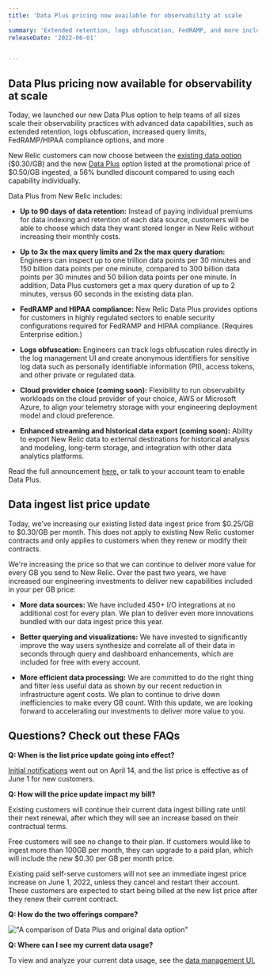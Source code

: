 ```yaml
---
title: 'Data Plus pricing now available for observability at scale
' 
summary: 'Extended retention, logs obfuscation, FedRAMP, and more included for 56% bundled savings' 
releaseDate: '2022-06-01' 


---
```

## Data Plus pricing now available for observability at scale
Today, we launched our new Data Plus option to help teams of all sizes scale their observability practices with advanced data capabilities, such as extended retention, logs obfuscation, increased query limits, FedRAMP/HIPAA compliance options, and more

New Relic customers can now choose between the [existing data option](https://docs.newrelic.com/docs/data-apis/manage-data/manage-data-coming-new-relic/) ($0.30/GB) and the new [Data Plus](https://newrelic.com/blog/nerdlog/data-plus-pricing) option listed at the promotional price of $0.50/GB ingested, a 56% bundled discount compared to using each capability individually.

Data Plus from New Relic includes: 

* **Up to 90 days of data retention:** Instead of paying individual premiums for data indexing and retention of each data source, customers will be able to choose which data they want stored longer in New Relic without increasing their monthly costs.


* **Up to 3x the max query limits and 2x the max query duration:** Engineers can inspect up to one trillion data points per 30 minutes and 150 billion data points per one minute, compared to 300 billion data points per 30 minutes and 50 billion data points per one minute. In addition, Data Plus customers get a max query duration of up to 2 minutes, versus 60 seconds in the existing data plan. 

* **FedRAMP and HIPAA compliance:** New Relic Data Plus provides options for customers in highly regulated sectors to enable security configurations required for FedRAMP and HIPAA compliance. (Requires Enterprise edition.)

* **Logs obfuscation:** Engineers can track logs obfuscation rules directly in the log management UI and create anonymous identifiers for sensitive log data such as personally identifiable information (PII), access tokens, and other private or regulated data.

* **Cloud provider choice (coming soon):** Flexibility to run observability workloads on the cloud provider of your choice, AWS or Microsoft Azure, to align your telemetry storage with your engineering deployment model and cloud preference. 

* **Enhanced streaming and historical data export (coming soon):** Ability to export New Relic data to external destinations for historical analysis and modeling, long-term storage, and integration with other data analytics platforms.

Read the full announcement [here,](https://newrelic.com/blog/nerdlog/data-plus-pricing) or talk to your account team to enable Data Plus.

## Data ingest list price update ##
Today, we’ve increasing our existing listed data ingest price from $0.25/GB to $0.30/GB per month. This does not apply to existing New Relic customer contracts and only applies to customers when they renew or modify their contracts.

We're increasing the price so that we can continue to deliver more value for every GB you send to New Relic. Over the past two years, we have increased our engineering investments to deliver new capabilities included in your per GB price:

* **More data sources:** We have included 450+ I/O integrations at no additional cost for every plan. We plan to deliver even more innovations bundled with our data ingest price this year.

* **Better querying and visualizations:** We have invested to significantly improve the way users synthesize and correlate all of their data in seconds through query and dashboard enhancements, which are included for free with every account.

* **More efficient data processing:** We are committed to do the right thing and filter less useful data as shown by our recent reduction in infrastructure agent costs. We plan to continue to drive down inefficiencies to make every GB count.
With this update, we are looking forward to accelerating our investments to deliver more value to you.

## Questions? Check out these FAQs ##

**Q: When is the list price update going into effect?**

 [Initial notifications](https://docs.newrelic.com/whats-new/2022/04/whats-new-4-14-data-updates) went out on April 14, and the list price  is effective as of June 1 for new customers.

**Q: How will the price update impact my bill?**

Existing customers will continue their current data ingest billing rate until their next renewal, after which they will see an increase based on their contractual terms.

Free customers will see no change to their plan. If customers would like to ingest more than 100GB per month, they can upgrade to a paid plan, which will include the new $0.30 per GB per month price.

Existing paid self-serve customers will not see an immediate ingest price increase on June 1, 2022, unless they cancel and restart their account. These customers are expected to start being billed at the new list price after they renew their current contract.

**Q: How do the two offerings compare?**

!["A comparison of Data Plus and original data option"](./images/data-option-comparison.png "A comparison of Data Plus and original data option")

**Q: Where can I see my current data usage?**

To view and analyze your current data usage, see the [data management UI.](https://docs.newrelic.com/docs/data-apis/manage-data/manage-your-data/)
